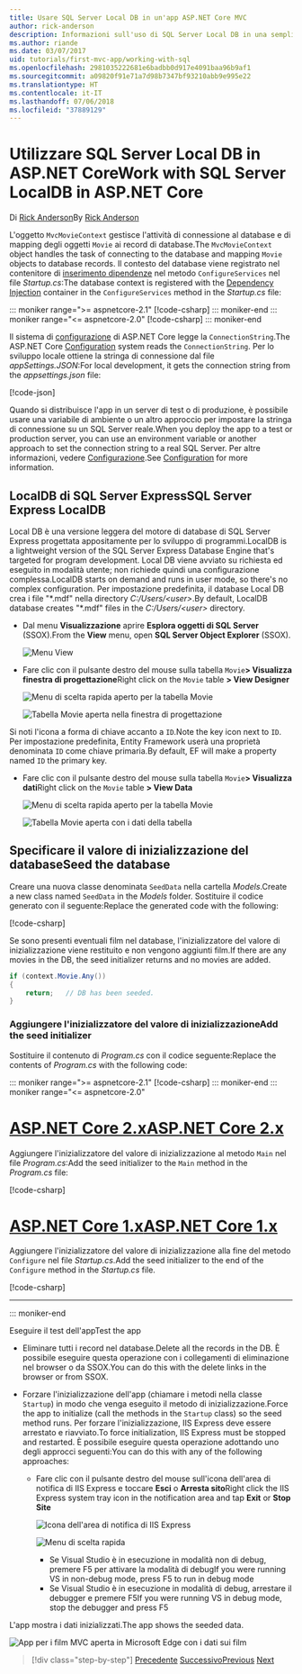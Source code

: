 ```yaml
---
title: Usare SQL Server Local DB in un'app ASP.NET Core MVC
author: rick-anderson
description: Informazioni sull'uso di SQL Server Local DB in una semplice app ASP.NET Core MVC.
ms.author: riande
ms.date: 03/07/2017
uid: tutorials/first-mvc-app/working-with-sql
ms.openlocfilehash: 2981035222681e6badbb0d917e4091baa96b9af1
ms.sourcegitcommit: a09820f91e71a7d98b7347bf93210abb9e995e22
ms.translationtype: HT
ms.contentlocale: it-IT
ms.lasthandoff: 07/06/2018
ms.locfileid: "37889129"
---
```

# <a name="work-with-sql-server-localdb-in-aspnet-core"></a><span data-ttu-id="a2e5e-103">Utilizzare SQL Server Local DB in ASP.NET Core</span><span class="sxs-lookup"><span data-stu-id="a2e5e-103">Work with SQL Server LocalDB in ASP.NET Core</span></span>

<span data-ttu-id="a2e5e-104">Di [Rick Anderson](https://twitter.com/RickAndMSFT)</span><span class="sxs-lookup"><span data-stu-id="a2e5e-104">By [Rick Anderson](https://twitter.com/RickAndMSFT)</span></span>

<span data-ttu-id="a2e5e-105">L'oggetto `MvcMovieContext` gestisce l'attività di connessione al database e di mapping degli oggetti `Movie` ai record di database.</span><span class="sxs-lookup"><span data-stu-id="a2e5e-105">The `MvcMovieContext` object handles the task of connecting to the database and mapping `Movie` objects to database records.</span></span> <span data-ttu-id="a2e5e-106">Il contesto del database viene registrato nel contenitore di [inserimento dipendenze](xref:fundamentals/dependency-injection) nel metodo `ConfigureServices` nel file *Startup.cs*:</span><span class="sxs-lookup"><span data-stu-id="a2e5e-106">The database context is registered with the [Dependency Injection](xref:fundamentals/dependency-injection) container in the `ConfigureServices` method in the *Startup.cs* file:</span></span>

::: moniker range=">= aspnetcore-2.1"
[!code-csharp[](~/tutorials/first-mvc-app/start-mvc/sample/MvcMovie21/Startup.cs?name=ConfigureServices&highlight=13-99)]
::: moniker-end
::: moniker range="<= aspnetcore-2.0"
[!code-csharp[](~/tutorials/first-mvc-app/start-mvc/sample/MvcMovie/Startup.cs?name=ConfigureServices&highlight=6-7)]
::: moniker-end

<span data-ttu-id="a2e5e-107">Il sistema di [configurazione](xref:fundamentals/configuration/index) di ASP.NET Core legge la `ConnectionString`.</span><span class="sxs-lookup"><span data-stu-id="a2e5e-107">The ASP.NET Core [Configuration](xref:fundamentals/configuration/index) system reads the `ConnectionString`.</span></span> <span data-ttu-id="a2e5e-108">Per lo sviluppo locale ottiene la stringa di connessione dal file *appSettings.JSON*:</span><span class="sxs-lookup"><span data-stu-id="a2e5e-108">For local development, it gets the connection string from the *appsettings.json* file:</span></span>

[!code-json[](start-mvc/sample/MvcMovie/appsettings.json?highlight=2&range=8-10)]

<span data-ttu-id="a2e5e-109">Quando si distribuisce l'app in un server di test o di produzione, è possibile usare una variabile di ambiente o un altro approccio per impostare la stringa di connessione su un SQL Server reale.</span><span class="sxs-lookup"><span data-stu-id="a2e5e-109">When you deploy the app to a test or production server, you can use an environment variable or another approach to set the connection string to a real SQL Server.</span></span> <span data-ttu-id="a2e5e-110">Per altre informazioni, vedere [Configurazione](xref:fundamentals/configuration/index).</span><span class="sxs-lookup"><span data-stu-id="a2e5e-110">See [Configuration](xref:fundamentals/configuration/index) for more information.</span></span>

## <a name="sql-server-express-localdb"></a><span data-ttu-id="a2e5e-111">LocalDB di SQL Server Express</span><span class="sxs-lookup"><span data-stu-id="a2e5e-111">SQL Server Express LocalDB</span></span>

<span data-ttu-id="a2e5e-112">Local DB è una versione leggera del motore di database di SQL Server Express progettata appositamente per lo sviluppo di programmi.</span><span class="sxs-lookup"><span data-stu-id="a2e5e-112">LocalDB is a lightweight version of the SQL Server Express Database Engine that's targeted for program development.</span></span> <span data-ttu-id="a2e5e-113">Local DB viene avviato su richiesta ed eseguito in modalità utente; non richiede quindi una configurazione complessa.</span><span class="sxs-lookup"><span data-stu-id="a2e5e-113">LocalDB starts on demand and runs in user mode, so there's no complex configuration.</span></span> <span data-ttu-id="a2e5e-114">Per impostazione predefinita, il database Local DB crea i file "\*.mdf" nella directory *C:/Users/\<user\>*.</span><span class="sxs-lookup"><span data-stu-id="a2e5e-114">By default, LocalDB database creates "\*.mdf" files in the *C:/Users/\<user\>* directory.</span></span>

* <span data-ttu-id="a2e5e-115">Dal menu **Visualizzazione** aprire **Esplora oggetti di SQL Server** (SSOX).</span><span class="sxs-lookup"><span data-stu-id="a2e5e-115">From the **View** menu, open **SQL Server Object Explorer** (SSOX).</span></span>

  ![Menu View](working-with-sql/_static/ssox.png)

* <span data-ttu-id="a2e5e-117">Fare clic con il pulsante destro del mouse sulla tabella `Movie`**> Visualizza finestra di progettazione**</span><span class="sxs-lookup"><span data-stu-id="a2e5e-117">Right click on the `Movie` table **> View Designer**</span></span>

  ![Menu di scelta rapida aperto per la tabella Movie](working-with-sql/_static/design.png)

  ![Tabella Movie aperta nella finestra di progettazione](working-with-sql/_static/dv.png)

<span data-ttu-id="a2e5e-120">Si noti l'icona a forma di chiave accanto a `ID`.</span><span class="sxs-lookup"><span data-stu-id="a2e5e-120">Note the key icon next to `ID`.</span></span> <span data-ttu-id="a2e5e-121">Per impostazione predefinita, Entity Framework userà una proprietà denominata `ID` come chiave primaria.</span><span class="sxs-lookup"><span data-stu-id="a2e5e-121">By default, EF will make a property named `ID` the primary key.</span></span>

* <span data-ttu-id="a2e5e-122">Fare clic con il pulsante destro del mouse sulla tabella `Movie`**> Visualizza dati**</span><span class="sxs-lookup"><span data-stu-id="a2e5e-122">Right click on the `Movie` table **> View Data**</span></span>

  ![Menu di scelta rapida aperto per la tabella Movie](working-with-sql/_static/ssox2.png)

  ![Tabella Movie aperta con i dati della tabella](working-with-sql/_static/vd22.png)

## <a name="seed-the-database"></a><span data-ttu-id="a2e5e-125">Specificare il valore di inizializzazione del database</span><span class="sxs-lookup"><span data-stu-id="a2e5e-125">Seed the database</span></span>

<span data-ttu-id="a2e5e-126">Creare una nuova classe denominata `SeedData` nella cartella *Models*.</span><span class="sxs-lookup"><span data-stu-id="a2e5e-126">Create a new class named `SeedData` in the *Models* folder.</span></span> <span data-ttu-id="a2e5e-127">Sostituire il codice generato con il seguente:</span><span class="sxs-lookup"><span data-stu-id="a2e5e-127">Replace the generated code with the following:</span></span>

[!code-csharp[](start-mvc/sample/MvcMovie/Models/SeedData.cs?name=snippet_1)]

<span data-ttu-id="a2e5e-128">Se sono presenti eventuali film nel database, l'inizializzatore del valore di inizializzazione viene restituito e non vengono aggiunti film.</span><span class="sxs-lookup"><span data-stu-id="a2e5e-128">If there are any movies in the DB, the seed initializer returns and no movies are added.</span></span>

```csharp
if (context.Movie.Any())
{
    return;   // DB has been seeded.
}
```

<a name="si"></a>
### <a name="add-the-seed-initializer"></a><span data-ttu-id="a2e5e-129">Aggiungere l'inizializzatore del valore di inizializzazione</span><span class="sxs-lookup"><span data-stu-id="a2e5e-129">Add the seed initializer</span></span>

<span data-ttu-id="a2e5e-130">Sostituire il contenuto di *Program.cs* con il codice seguente:</span><span class="sxs-lookup"><span data-stu-id="a2e5e-130">Replace the contents of *Program.cs* with the following code:</span></span>

::: moniker range=">= aspnetcore-2.1"
[!code-csharp[](~/tutorials/first-mvc-app/start-mvc/sample/MvcMovie21/Program.cs)]
::: moniker-end
::: moniker range="<= aspnetcore-2.0"

# <a name="aspnet-core-2xtabaspnetcore2x"></a>[<span data-ttu-id="a2e5e-131">ASP.NET Core 2.x</span><span class="sxs-lookup"><span data-stu-id="a2e5e-131">ASP.NET Core 2.x</span></span>](#tab/aspnetcore2x/)

<span data-ttu-id="a2e5e-132">Aggiungere l'inizializzatore del valore di inizializzazione al metodo `Main` nel file *Program.cs*:</span><span class="sxs-lookup"><span data-stu-id="a2e5e-132">Add the seed initializer to the `Main` method in the *Program.cs* file:</span></span>

[!code-csharp[](start-mvc/sample/MvcMovie/Program.cs?highlight=6,14-32)]

# <a name="aspnet-core-1xtabaspnetcore1x"></a>[<span data-ttu-id="a2e5e-133">ASP.NET Core 1.x</span><span class="sxs-lookup"><span data-stu-id="a2e5e-133">ASP.NET Core 1.x</span></span>](#tab/aspnetcore1x/)

<span data-ttu-id="a2e5e-134">Aggiungere l'inizializzatore del valore di inizializzazione alla fine del metodo `Configure` nel file *Startup.cs*.</span><span class="sxs-lookup"><span data-stu-id="a2e5e-134">Add the seed initializer to the end of the `Configure` method in the *Startup.cs* file.</span></span>

[!code-csharp[](start-mvc/sample/MvcMovie/Startup.cs?highlight=9&name=snippet_seed)]

---
::: moniker-end

<span data-ttu-id="a2e5e-135">Eseguire il test dell'app</span><span class="sxs-lookup"><span data-stu-id="a2e5e-135">Test the app</span></span>

* <span data-ttu-id="a2e5e-136">Eliminare tutti i record nel database.</span><span class="sxs-lookup"><span data-stu-id="a2e5e-136">Delete all the records in the DB.</span></span> <span data-ttu-id="a2e5e-137">È possibile eseguire questa operazione con i collegamenti di eliminazione nel browser o da SSOX.</span><span class="sxs-lookup"><span data-stu-id="a2e5e-137">You can do this with the delete links in the browser or from SSOX.</span></span>
* <span data-ttu-id="a2e5e-138">Forzare l'inizializzazione dell'app (chiamare i metodi nella classe `Startup`) in modo che venga eseguito il metodo di inizializzazione.</span><span class="sxs-lookup"><span data-stu-id="a2e5e-138">Force the app to initialize (call the methods in the `Startup` class) so the seed method runs.</span></span> <span data-ttu-id="a2e5e-139">Per forzare l'inizializzazione, IIS Express deve essere arrestato e riavviato.</span><span class="sxs-lookup"><span data-stu-id="a2e5e-139">To force initialization, IIS Express must be stopped and restarted.</span></span> <span data-ttu-id="a2e5e-140">È possibile eseguire questa operazione adottando uno degli approcci seguenti:</span><span class="sxs-lookup"><span data-stu-id="a2e5e-140">You can do this with any of the following approaches:</span></span>

  * <span data-ttu-id="a2e5e-141">Fare clic con il pulsante destro del mouse sull'icona dell'area di notifica di IIS Express e toccare **Esci** o **Arresta sito**</span><span class="sxs-lookup"><span data-stu-id="a2e5e-141">Right click the IIS Express system tray icon in the notification area and tap **Exit** or **Stop Site**</span></span>

    ![Icona dell'area di notifica di IIS Express](working-with-sql/_static/iisExIcon.png)

    ![Menu di scelta rapida](working-with-sql/_static/stopIIS.png)

    * <span data-ttu-id="a2e5e-144">Se Visual Studio è in esecuzione in modalità non di debug, premere F5 per attivare la modalità di debug</span><span class="sxs-lookup"><span data-stu-id="a2e5e-144">If you were running VS in non-debug mode, press F5 to run in debug mode</span></span>
    * <span data-ttu-id="a2e5e-145">Se Visual Studio è in esecuzione in modalità di debug, arrestare il debugger e premere F5</span><span class="sxs-lookup"><span data-stu-id="a2e5e-145">If you were running VS in debug mode, stop the debugger and press F5</span></span>

<span data-ttu-id="a2e5e-146">L'app mostra i dati inizializzati.</span><span class="sxs-lookup"><span data-stu-id="a2e5e-146">The app shows the seeded data.</span></span>

![App per i film MVC aperta in Microsoft Edge con i dati sui film](working-with-sql/_static/m55.png)

> [!div class="step-by-step"]
> <span data-ttu-id="a2e5e-148">[Precedente](adding-model.md)
> [Successivo](controller-methods-views.md)</span><span class="sxs-lookup"><span data-stu-id="a2e5e-148">[Previous](adding-model.md)
[Next](controller-methods-views.md)</span></span>  
